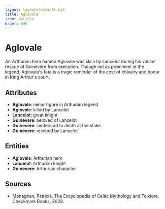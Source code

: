 ```yaml
---
layout: layouts/default.njk
title: Aglovale
icon: article
order: 646
---
```

# Aglovale

An Arthurian hero named Aglovale was slain by Lancelot during his valiant rescue of Guinevere from execution. Though not as prominent in the legend, Aglovale's fate is a tragic reminder of the cost of chivalry and honor in King Arthur's court.

## Attributes

- **Aglovale**: minor figure in Arthurian legend
- **Aglovale**: killed by Lancelot
- **Lancelot**: great knight
- **Guinevere**: beloved of Lancelot
- **Guinevere**: sentenced to death at the stake
- **Guinevere**: rescued by Lancelot

## Entities

- **Aglovale**: Arthurian hero
- **Lancelot**: Arthurian knight
- **Guinevere**: Arthurian character

## Sources

- Monaghan, Patricia. The Encyclopedia of Celtic Mythology and Folklore. Checkmark Books, 2008.

